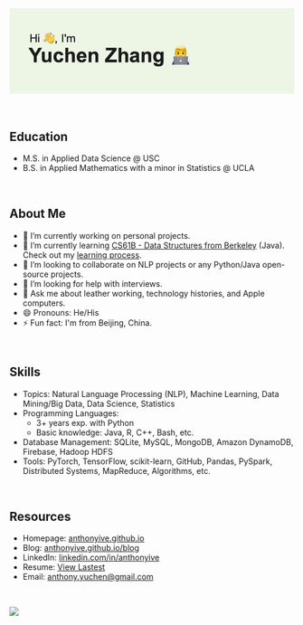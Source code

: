 ![header](header.png)

<br>

## Education

- M.S. in Applied Data Science @ USC
- B.S. in Applied Mathematics with a minor in Statistics @ UCLA

<br>

## About Me

- 🔭 I’m currently working on personal projects.
- 🌱 I’m currently learning [CS61B - Data Structures from Berkeley](https://sp21.datastructur.es/index.html) (Java). Check out my [learning process](https://github.com/Anthonyive/Self-Learning.git).
- 👯 I’m looking to collaborate on NLP projects or any Python/Java open-source projects.
- 🤔 I’m looking for help with interviews.
- 💬 Ask me about leather working, technology histories, and Apple computers.
- 😄 Pronouns: He/His 
- ⚡ Fun fact: I'm from Beijing, China.

<br>

## Skills
- Topics: Natural Language Processing (NLP), Machine Learning, Data Mining/Big Data, Data Science, Statistics 
- Programming Languages:
  - 3+ years exp. with Python
  - Basic knowledge: Java, R, C++, Bash, etc.
- Database Management: SQLite, MySQL, MongoDB, Amazon DynamoDB, Firebase, Hadoop HDFS
- Tools: PyTorch, TensorFlow, scikit-learn, GitHub, Pandas, PySpark, Distributed Systems, MapReduce, Algorithms, etc.

<br>

## Resources
- Homepage: [anthonyive.github.io](https://anthonyive.github.io)
- Blog: [anthonyive.github.io/blog](https://anthonyive.github.io/blog/)
- LinkedIn: [linkedin.com/in/anthonyive](https://www.linkedin.com/in/anthonyive)
- Resume: [View Lastest](https://docs.google.com/viewer?url=https://github.com/Anthonyive/resume/releases/latest/download/resume.pdf)
- Email: anthony.yuchen@gmail.com

<br>

![](https://komarev.com/ghpvc/?username=anthonyive)

<!-- ## Metrics

![Metrics](https://metrics.lecoq.io/anthonyive?template=classic&base.repositories=0&languages=1&stars=1&activity=1&notable=1&languages.limit=8&languages.sections=most-used&languages.colors=github&languages.threshold=0%25&languages.indepth=false&languages.recent.load=300&languages.recent.days=14&stars.limit=4&activity.limit=5&activity.load=300&activity.days=14&activity.filter=all&activity.visibility=all&activity.timestamps=false&notable.repositories=false&config.timezone=America%2FLos_Angeles) -->
